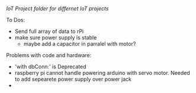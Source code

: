 *IoT Project folder for differnet IoT projects* 

To Dos: 
- Send full array of data to rPi 
- make sure power supply is stable
	- maybe add a capacitor in parralel with  motor?


Problems with code and hardware:
- 'with dbConn:' is Deprecated 
- raspberry pi cannot handle powering arduino with servo motor. Needed to add sepearete power supply over power jack
- 

